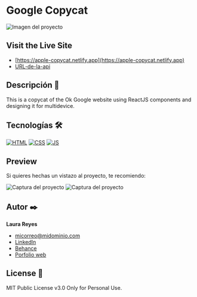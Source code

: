 # Google Copycat
![Imagen del proyecto](https://github.com/lauritisreyes/google-copycat/public/assets/screenshot-1.png)

## Visit the Live Site
- [https://apple-copycat.netlify.app](https://apple-copycat.netlify.app)
- [URL-de-la-api](URL-de-la-api)

## Descripción 📑

This is a copycat of the Ok Google website using ReactJS components and designing it for multidevice.

## Tecnologías 🛠
<!-- Iconos sacados de: https://github.com/hendrasob/badges/blob/master/README.md y https://github.com/alexandresanlim/Badges4-README.md-Profile -->
[![HTML](https://img.shields.io/badge/HTML5-E34F26?style=for-the-badge&logo=html5&logoColor=white)](https://es.wikipedia.org/wiki/HTML5)
[![CSS](https://img.shields.io/badge/CSS3-1572B6?style=for-the-badge&logo=css3&logoColor=white)](https://es.wikipedia.org/wiki/CSS)
[![JS](https://img.shields.io/badge/JavaScript-F7DF1E?style=for-the-badge&logo=javascript&logoColor=black)](https://es.wikipedia.org/wiki/JavaScript)

## Preview
Si quieres hechas un vistazo al proyecto, te recomiendo:

![Captura del proyecto](https://github.com/lauritisreyes/google-copycat/public/assets/screenshot-2.png)
![Captura del proyecto](https://github.com/lauritisreyes/google-copycat/public/assets/screenshot-3.png)

## Autor ✒️
**Laura Reyes**

* [micorreo@midominio.com](info@lauritisreyes.com)
* [LinkedIn](https://www.linkedin.com/in/laura-reyes-sanz/)
* [Behance](https://www.behance.net/lauritisreyes)
* [Porfolio web](https://lauritisreyes.com)

  
## License 📄
MIT Public License v3.0
Only for Personal Use.
